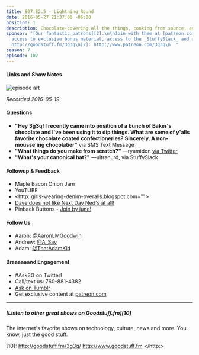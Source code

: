 ```yaml
---
title: S07:E2.5 - Lightning Round
date: 2016-05-27 21:37:00 -06:00
position: 1
description: Chocolate-covering all the things, cooking from source, and hat cannon.
sponsor: "[Our fantastic patrons][2].\n\nJoin with them at [patreon.com][2] to get
  access to exclusive bonus material, access to the _StuffySlack_ and other extras.\n\n[1]:
  http://goodstuff.fm/3g3q\n[2]: http://www.patreon.com/3g3q\n  "
season: 7
episode: 102
---
```



#### Links and Show Notes

![episode art][1]

_Recorded 2016-05-19_

#### Questions

* **"Hey 3g3q! I recently came into position of a bunch of Baker's chocolate and I've been using it to dip things. What are some of y'alls favorite chocolate coated confectioneries? Sincerely, A non-mousse'ing chocolatier"** via SMS Text Message
* **"What things do you make from scratch?"** —ryamidon [via Twitter][2]
* **"What's your canonical hat?"** —ultranurd, via StuffySlack

#### Followup & Feedback

* Maple Bacon Onion Jam
* YouTUBE
* <http: girls-wearing-denim-overalls.blogspot.com="">
* [Dave does not like Next Day Ned's at all!][3]
* Pinback Buttons - [Join by june!][4]

#### Follow Us

* Aaron: [@AaronLMGoodwin][5]
* Andrew: [@A_Sav][6]
* Adam: [@ThatAdamKid][7]

#### Braaaaaand Engagement

* #Ask3G on Twitter!
* Call/text us: 760-881-4382
* [Ask on Tumblr][8]
* Get exclusive content at [patreon.com][9]
* * *

#####  [Listen to other great shows on Goodstuff.fm][10]

The internet's favorite shows on technology, culture, news and more. You know, just the good stuff.

[1]: http://l.gdwn.co/1tmi.jpg
[2]: https://twitter.com/1541712684/status/730458741372379136
[3]: http://l.gdwn.co/10iU2.jpg
[4]: http://goodstuff.fm/3g3q/htto://patreon.com/3g3q
[5]: http://twitter.com/aaronlmgoodwin
[6]: http://twitter.com/a_sav
[7]: http://twitter.com/thatadamkid
[8]: http://3g3q.co/ask
[9]: http://www.patreon.com/3g3q
[10]: http://goodstuff.fm/3g3q/ http://www.goodstuff.fm
  </http:>